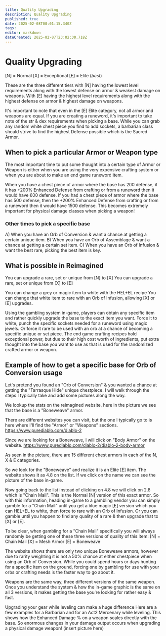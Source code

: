 ```yaml
---
title: Quality Upgrading
description: Quality Upgrading
published: true
date: 2025-02-08T00:01:15.340Z
tags: 
editor: markdown
dateCreated: 2025-02-07T23:02:30.718Z
---
```


# Quality Upgrading	
[N] = Normal
[X] = Exceptional
[E] = Elite (*best*)

These are the three different tiers with [N] having the lowest level requirements along with the lowest defense on armor & weakest damage on weapons.  With [E] having the highest level requirements along with the highest defense on armor & highest damage on weapons.

It's important to note that even in the [E] Elite category, not all armor and weapons are equal.  If you are creating a runeword, it's important to take note of the str & dex requirements when picking a base.  While you can grab any random white chest piece you find to add sockets, a barbarian class should strive to find the highest Defense possible which is the Sacred Armor.

## When to pick a particular Armor or Weapon type
The most important time to put some thought into a certain type of Armor or Weapon is either when you are using the very expensive crafting system or when you are about to make an end game runeword item.

When you have a chest piece of armor where the base has 200 defense, if it has +200% Enhanced Defense from crafting or from a runeword then it would have 600 defense.  If you had a chest piece of armor where the base has 500 defense, then the +200% Enhanced Defense from crafting or from a runeword then it would have 1500 defense.  This becomes extremely important for physical damage classes when picking a weapon!

### Other times to pick a specific base
A) When you have an Orb of Conversion & want a chance at getting a certain unique item.
B) When you have an Orb of Assemblage & want a chance at getting a certain set item.
C) When you have an Orb of Infusion & want the best rare, picking the best item is key.

## What is possible in Reimagined
You can upgrade a rare, set or unique from [N] to [X]
You can upgrade a rare, set or unique from [X] to [E]

You can change a grey or magic item to white with the HEL+EL recipe
You can change that white item to rare with an Orb of Infusion, allowing [X] or [E] upgrades.

Using the gambling system in-game, players can obtain any specific item and rather quickly upgrade the base to the exact item you want.  Force it to white, punch the specific sockets needed for a runeword using magic jewels.  Or force it rare to be used with an orb at a chance of becoming a specific unique or set piece.  The end game crafting recipes hold exceptional power, but due to their high cost worth of ingredients, put extra thought into the base you want to use as that is used for the randomized crafted armor or weapon.

## Example of how to get a specific base for Orb of Conversion usage
Let's pretend you found an "Orb of Conversion" & you wanted a chance at getting the "Tarrasque Hide" unique chestpiece.  I will walk through the steps I typically take and add some pictures along the way.

We lookup the stats on the reimagined website, here in the picture we see that the base is a "Boneweave" armor.  

There are different websites you can visit, but the one I typically go to is here where I'll find the "Armor" or "Weapons" sections. https://www.purediablo.com/diablo-2

Since we are looking for a Boneweave, I will click on "Body Armor" on the website.
https://www.purediablo.com/diablo-2/diablo-2-body-armor

As seen in the picture, there are 15 different chest armors in each of the N, X & E categories.

So we look for the "Boneweave" and realize it is an Elite [E] item.  The website shows it as 4.8 on the list.  If we click on the name we can see the picture of the base in-game.

Now going back to the list instead of clicking on 4.8 we will click on 2.8 which is "Chain Mail".  This is the Normal [N] version of this exact armor.  So with this information, heading in-game to a gambling vendor you can simply gamble for a "Chain Mail" until you get a blue magic [E] version which you can HEL+EL to white, then force to rare with an Orb of Infusion.  Or you can gamble until you happen to find  any quality of a rare & then upgrade that to [X] or [E].

To be clear, when gambling for a "Chain Mail" specifically you will always randomly be getting one of these three versions of quality of this item:
[N] = Chain Mail
[X] = Mesh Armor
[E] = Boneweave

The website shows there are only two unique Boneweave armors, however due to rarity weighting it is not a 50% chance at either chestpiece when using an Orb of Conversion.  While you could spend hours or days hunting for a specific item on the ground, forcing one by gambling for use with your orbs or crafting needs is the faster way to go about it.

Weapons are the same way, three different versions of the same weapon.  Once you understand the system & how the in-game graphic is the same on all 3 versions, it makes getting the base you're looking for rather easy & fast.

Upgrading your gear while leveling can make a huge difference
Here are a few examples for a Barbarian and for an Act2 Mercenary while leveling.  This shows how the Enhanced Damage % on a weapon scales directly with the base.  So enormous changes in your damage output occurs when upgrading a physical damage weapon!
(insert picture here)
